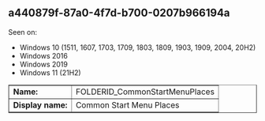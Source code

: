 ## a440879f-87a0-4f7d-b700-0207b966194a

Seen on:
* Windows 10 (1511, 1607, 1703, 1709, 1803, 1809, 1903, 1909, 2004, 20H2)
* Windows 2016
* Windows 2019
* Windows 11 (21H2)

<table border="1" class="docutils">
  <tbody>
    <tr>
      <td><b>Name:</b></td>
      <td>FOLDERID_CommonStartMenuPlaces</td>
    </tr>
    <tr>
      <td><b>Display name:</b></td>
      <td>Common Start Menu Places</td>
    </tr>
  </tbody>
</table>

